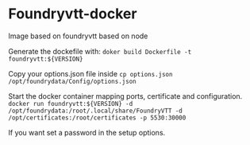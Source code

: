 # Foundryvtt-docker
Image based on foundryvtt based on node

Generate the dockefile with:
```doker build Dockerfile -t foundryvtt:${VERSION}```

Copy your options.json file inside 
```cp options.json /opt/foundrydata/Config/options.json```

Start the docker container mapping ports, certificate and configuration.
```docker run foundryvtt:${VERSION} -d /opt/foundrydata:/root/.local/share/FoundryVTT -d /opt/certificates:/root/certificates -p 5530:30000```

If you want set a password in the setup options. 
